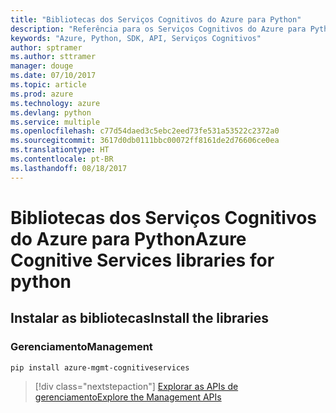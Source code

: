 ```yaml
---
title: "Bibliotecas dos Serviços Cognitivos do Azure para Python"
description: "Referência para os Serviços Cognitivos do Azure para Python"
keywords: "Azure, Python, SDK, API, Serviços Cognitivos"
author: sptramer
ms.author: sttramer
manager: douge
ms.date: 07/10/2017
ms.topic: article
ms.prod: azure
ms.technology: azure
ms.devlang: python
ms.service: multiple
ms.openlocfilehash: c77d54daed3c5ebc2eed73fe531a53522c2372a0
ms.sourcegitcommit: 3617d0db0111bbc00072ff8161de2d76606ce0ea
ms.translationtype: HT
ms.contentlocale: pt-BR
ms.lasthandoff: 08/18/2017
---
```

# <a name="azure-cognitive-services-libraries-for-python"></a><span data-ttu-id="4f38d-104">Bibliotecas dos Serviços Cognitivos do Azure para Python</span><span class="sxs-lookup"><span data-stu-id="4f38d-104">Azure Cognitive Services libraries for python</span></span>

## <a name="install-the-libraries"></a><span data-ttu-id="4f38d-105">Instalar as bibliotecas</span><span class="sxs-lookup"><span data-stu-id="4f38d-105">Install the libraries</span></span>


### <a name="management"></a><span data-ttu-id="4f38d-106">Gerenciamento</span><span class="sxs-lookup"><span data-stu-id="4f38d-106">Management</span></span>

```bash
pip install azure-mgmt-cognitiveservices
```
> [!div class="nextstepaction"]
> [<span data-ttu-id="4f38d-107">Explorar as APIs de gerenciamento</span><span class="sxs-lookup"><span data-stu-id="4f38d-107">Explore the Management APIs</span></span>](/python/api/overview/azure/cognitiveservices/managementlibrary)